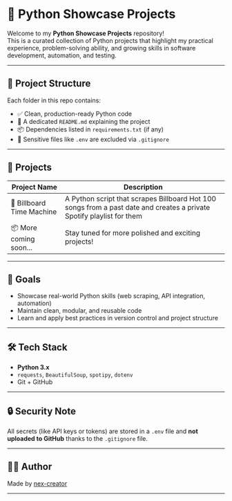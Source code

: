# 🐍 Python Showcase Projects

Welcome to my **Python Showcase Projects** repository!  
This is a curated collection of Python projects that highlight my practical experience, problem-solving ability, and growing skills in software development, automation, and testing.

---

## 📁 Project Structure

Each folder in this repo contains:

- ✅ Clean, production-ready Python code
- 📝 A dedicated `README.md` explaining the project
- 📦 Dependencies listed in `requirements.txt` (if any)
- 🔐 Sensitive files like `.env` are excluded via `.gitignore`

---

## 🚀 Projects

| Project Name | Description |
|--------------|-------------|
| 🎵 Billboard Time Machine | A Python script that scrapes Billboard Hot 100 songs from a past date and creates a private Spotify playlist for them |
| 📦 More coming soon... | Stay tuned for more polished and exciting projects! |

---

## 🎯 Goals

- Showcase real-world Python skills (web scraping, API integration, automation)
- Maintain clean, modular, and reusable code
- Learn and apply best practices in version control and project structure

---

## 🛠 Tech Stack

- **Python 3.x**
- `requests`, `BeautifulSoup`, `spotipy`, `dotenv`
- Git + GitHub

---

## 🔒 Security Note

All secrets (like API keys or tokens) are stored in a `.env` file and **not uploaded to GitHub** thanks to the `.gitignore` file.

---

## 🙋‍♀️ Author

Made by [nex-creator](https://github.com/nex-creator)

---

